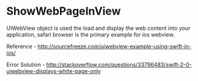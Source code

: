 # ShowWebPageInView

UIWebView object is used the load and display the web content into your application, safari browser is the primary example for  ios webview.

Reference - http://sourcefreeze.com/uiwebview-example-using-swift-in-ios/

Error Solution - http://stackoverflow.com/questions/33796483/swift-2-0-uiwebview-displays-white-page-only
